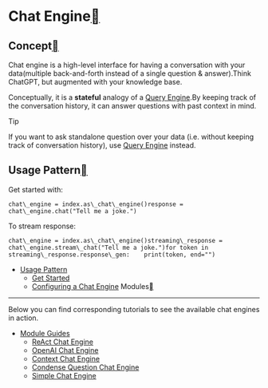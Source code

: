 Chat Engine[](#chat-engine "Permalink to this heading")
========================================================

Concept[](#concept "Permalink to this heading")
------------------------------------------------

Chat engine is a high-level interface for having a conversation with your data(multiple back-and-forth instead of a single question & answer).Think ChatGPT, but augmented with your knowledge base.

Conceptually, it is a **stateful** analogy of a [Query Engine](../query_engine/root.html).By keeping track of the conversation history, it can answer questions with past context in mind.

Tip

If you want to ask standalone question over your data (i.e. without keeping track of conversation history), use [Query Engine](../query_engine/root.html) instead.

Usage Pattern[](#usage-pattern "Permalink to this heading")
------------------------------------------------------------

Get started with:


```
chat\_engine = index.as\_chat\_engine()response = chat\_engine.chat("Tell me a joke.")
```
To stream response:


```
chat\_engine = index.as\_chat\_engine()streaming\_response = chat\_engine.stream\_chat("Tell me a joke.")for token in streaming\_response.response\_gen:    print(token, end="")
```
* [Usage Pattern](usage_pattern.html)
	+ [Get Started](usage_pattern.html#get-started)
	+ [Configuring a Chat Engine](usage_pattern.html#configuring-a-chat-engine)
Modules[](#modules "Permalink to this heading")
------------------------------------------------

Below you can find corresponding tutorials to see the available chat engines in action.

* [Module Guides](modules.html)
	+ [ReAct Chat Engine](../../../examples/chat_engine/chat_engine_react.html)
	+ [OpenAI Chat Engine](../../../examples/chat_engine/chat_engine_openai.html)
	+ [Context Chat Engine](../../../examples/chat_engine/chat_engine_context.html)
	+ [Condense Question Chat Engine](../../../examples/chat_engine/chat_engine_condense_question.html)
	+ [Simple Chat Engine](../../../examples/chat_engine/chat_engine_repl.html)
